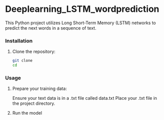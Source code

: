 # Deeplearning_LSTM_wordprediction
This Python project utilizes Long Short-Term Memory (LSTM) networks to predict the next words in a sequence of text.

### Installation
1. Clone the repository:
   ```bash
   git clone 
   cd 

### Usage
1. Prepare your training data:

   Ensure your text data is in a .txt file called data.txt
   Place your .txt file in the project directory.

2. Run the model
